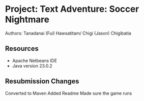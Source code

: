 # Project: Text Adventure: Soccer Nightmare

Authors: Tanadanai (Fui) Hawsatitam/ Chigi (Jason) Chigibatia 
## Resources

*   Apache Netbeans IDE
*   Java version 23.0.2

## Resubmission Changes
Converted to Maven
Added Readme
Made sure the game runs
